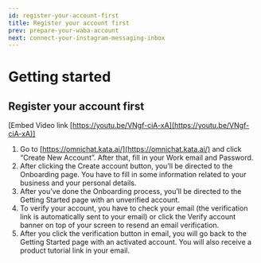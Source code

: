 ```yaml
---
id: register-your-account-first
title: Register your account first
prev: prepare-your-waba-account
next: connect-your-instagram-messaging-inbox
---
```


# Getting started

## Register your account first

[Embed Video link [https://youtu.be/VNgf-ciA-xA](https://youtu.be/VNgf-ciA-xA)]

1.  Go to [https://omnichat.kata.ai/](https://omnichat.kata.ai/) and click “Create New Account”. After that, fill in your Work email and Password.
2.  After clicking the Create account button, you’ll be directed to the Onboarding page. You have to fill in some information related to your business and your personal details.
3.  After you’ve done the Onboarding process, you’ll be directed to the Getting Started page with an unverified account.
4.  To verify your account, you have to check your email (the verification link is automatically sent to your email) or click the Verify account banner on top of your screen to resend an email verification.
5.  After you click the verification button in email, you will go back to the Getting Started page with an activated account. You will also receive a product tutorial link in your email.
